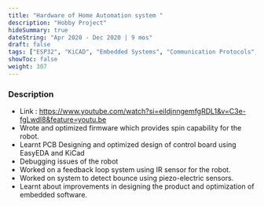```yaml
---
title: "Hardware of Home Automation system "
description: "Hobby Project"
hideSummary: true
dateString: "Apr 2020 - Dec 2020 | 9 mos"
draft: false
tags: ["ESP32", "KiCAD", "Embedded Systems", "Communication Protocols", "Wifi", "I2C", "GPIO", "USB", "UART"]
showToc: false
weight: 307
--- 
```


### Description
* Link : https://www.youtube.com/watch?si=eiIdjnngemfgRDL1&v=C3e-fgLwdl8&feature=youtu.be
* Wrote and optimized firmware which provides spin capability for the robot.
* Learnt PCB Designing and optimized design of control board using EasyEDA and KiCad 
* Debugging issues of the robot 
* Worked on a feedback loop system using IR sensor for the robot. 
* Worked on system to detect bounce using piezo-electric sensors.
* Learnt about improvements in designing the product and optimization of embedded software.
